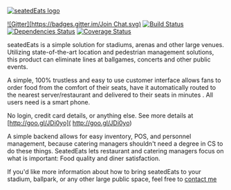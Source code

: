 [![seatedEats logo](http://s32.postimg.org/rzcfzltth/logo.png)](https://www.linkedin.com/in/mpatc/)

[![Gitter](https://badges.gitter.im/Join Chat.svg)](https://gitter.im/meanjs/mean?utm_source=badge&utm_medium=badge&utm_campaign=pr-badge&utm_content=badge)
[![Build Status](https://travis-ci.org/meanjs/mean.svg?branch=master)](https://travis-ci.org/meanjs/mean)
[![Dependencies Status](https://david-dm.org/meanjs/mean.svg)](https://david-dm.org/meanjs/mean)
[![Coverage Status](https://coveralls.io/repos/meanjs/mean/badge.svg?branch=master&service=github)](https://coveralls.io/github/meanjs/mean?branch=master)

seatedEats is a simple solution for stadiums, arenas and other large venues. Utilizing state-of-the-art location and pedestrian management solutions, this product can eliminate lines at ballgames, concerts and other public events.

A simple, 100% trustless and easy to use customer interface allows fans to order food from the comfort of their seats, have it automatically routed to the nearest server/restaurant and delivered to their seats in minutes . All users need is a smart phone.

No login, credit card details, or anything else. See more details at [http://goo.gl/JDi0yo]( http://goo.gl/JDi0yo)

A simple backend allows for easy inventory, POS, and personnel management, because catering managers shouldn't need a degree in CS to do these things. SeatedEats lets restaurant and catering managers focus on what is important: Food quality and diner satisfaction.

If you'd like more information about how to bring seatedEats to your stadium, ballpark, or any other large public space, feel free to [contact me](mailto:mpatrickclancy@gmail.com?Subject=seatEats%20question)
